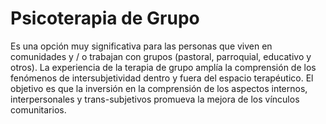 # Psicoterapia de Grupo

Es una opción muy significativa para las personas que viven en comunidades
y / o trabajan con grupos (pastoral, parroquial, educativo y otros). La
experiencia de la terapia de grupo amplía la comprensión de los fenómenos de
intersubjetividad dentro y fuera del espacio terapéutico. El objetivo es que la
inversión en la comprensión de los aspectos internos, interpersonales
y trans-subjetivos promueva la mejora de los vínculos comunitarios.

